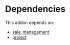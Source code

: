 # Dependencies

This addon depends on:

- [sale_management](https://github.com/bringout/oca-ocb-sale/tree/9c47621e05c4317db98aaea61473df9add3d66b6/odoo-bringout-oca-ocb-sale_management)
- [project](https://github.com/bringout/oca-ocb-project/tree/6256b43eafef0a9530c85740eeda3d6fb6e21392/odoo-bringout-oca-ocb-project)
